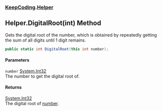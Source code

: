 ### [KeepCoding](KeepCoding.md 'KeepCoding').[Helper](KeepCoding_Helper.md 'KeepCoding.Helper')
## Helper.DigitalRoot(int) Method
Gets the digital root of the number, which is obtained by repeatedly getting the sum of all digits until 1 digit remains.  
```csharp
public static int DigitalRoot(this int number);
```
#### Parameters
<a name='KeepCoding_Helper_DigitalRoot(int)_number'></a>
`number` [System.Int32](https://docs.microsoft.com/en-us/dotnet/api/System.Int32 'System.Int32')  
The number to get the digital root of.
  
#### Returns
[System.Int32](https://docs.microsoft.com/en-us/dotnet/api/System.Int32 'System.Int32')  
The digital root of [number](KeepCoding_Helper_DigitalRoot(int).md#KeepCoding_Helper_DigitalRoot(int)_number 'KeepCoding.Helper.DigitalRoot(int).number').
